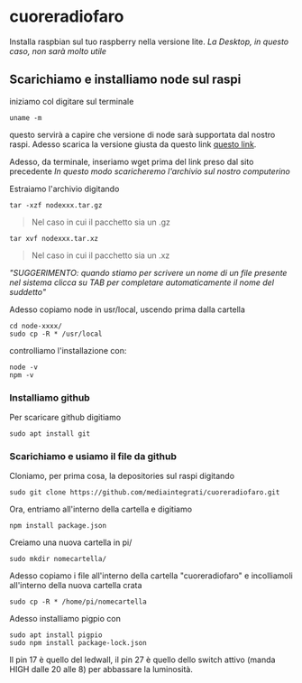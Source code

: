 # cuoreradiofaro

Installa raspbian sul tuo raspberry nella versione lite.
_La Desktop, in questo caso, non sarà molto utile_

## Scarichiamo e installiamo node sul raspi

iniziamo col digitare sul terminale

```
uname -m
```
questo servirà a capire che versione di node sarà supportata dal nostro raspi. Adesso scarica la versione giusta da questo link [questo link](https://nodejs.org/en/download/).

Adesso, da terminale, inseriamo wget prima del link preso dal sito precedente 
_In questo modo scaricheremo l'archivio sul nostro computerino_

Estraiamo l'archivio digitando

```
tar -xzf nodexxx.tar.gz
```

>Nel caso in cui il pacchetto sia un .gz

```
tar xvf nodexxx.tar.xz
```

>Nel caso in cui il pacchetto sia un .xz

_"SUGGERIMENTO: quando stiamo per scrivere un nome di un file presente nel sistema clicca su TAB per completare automaticamente il nome del suddetto"_

Adesso copiamo node in usr/local, uscendo prima dalla cartella

```
cd node-xxxx/
sudo cp -R * /usr/local
```

controlliamo l'installazione con:

```
node -v
npm -v
```

### Installiamo github

Per scaricare github digitiamo

```
sudo apt install git
```

### Scarichiamo e usiamo il file da github

Cloniamo, per prima cosa, la depositories sul raspi digitando

```
sudo git clone https://github.com/mediaintegrati/cuoreradiofaro.git
```

Ora, entriamo all'interno della cartella e digitiamo

```
npm install package.json
```

Creiamo una nuova cartella in pi/

```
sudo mkdir nomecartella/
```

Adesso copiamo i file all'interno della cartella "cuoreradiofaro" e incolliamoli all'interno della nuova cartella crata

```
sudo cp -R * /home/pi/nomecartella
```

Adesso installiamo pigpio con

```
sudo apt install pigpio
sudo npm install package-lock.json
```

Il pin 17 è quello del ledwall, il pin 27 è quello dello switch attivo (manda HIGH dalle 20 alle 8) per abbassare la luminosità.

